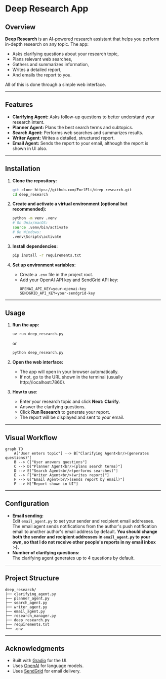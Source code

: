 # Deep Research App

## Overview

**Deep Research** is an AI-powered research assistant that helps you perform in-depth research on any topic. The app:
- Asks clarifying questions about your research topic,
- Plans relevant web searches,
- Gathers and summarizes information,
- Writes a detailed report,
- And emails the report to you.

All of this is done through a simple web interface.

---

## Features

- **Clarifying Agent:** Asks follow-up questions to better understand your research intent.
- **Planner Agent:** Plans the best search terms and subtopics.
- **Search Agent:** Performs web searches and summarizes results.
- **Writer Agent:** Writes a detailed, structured report.
- **Email Agent:** Sends the report to your email, although the report is shown in UI also. 

---

## Installation

1. **Clone the repository:**
   ```sh
   git clone https://github.com/EorlEli/deep-research.git
   cd deep_research
   ```

2. **Create and activate a virtual environment (optional but recommended):**
   ```sh
   python -m venv .venv
   # On Unix/macOS:
   source .venv/bin/activate
   # On Windows:
   .venv\Scripts\activate
   ```

3. **Install dependencies:**
   ```sh
   pip install -r requirements.txt
   ```

4. **Set up environment variables:**
   - Create a `.env` file in the project root.
   - Add your OpenAI API key and SendGrid API key:
     ```
     OPENAI_API_KEY=your-openai-key
     SENDGRID_API_KEY=your-sendgrid-key
     ```

---

## Usage

1. **Run the app:**
   ```sh
   uv run deep_research.py
   ```
   or
   ```sh
   python deep_research.py
   ```

2. **Open the web interface:**
   - The app will open in your browser automatically.
   - If not, go to the URL shown in the terminal (usually http://localhost:7860).

3. **How to use:**
   - Enter your research topic and click **Next: Clarify**.
   - Answer the clarifying questions.
   - Click **Run Research** to generate your report.
   - The report will be displayed and sent to your email.

---

## Visual Workflow

```mermaid
graph TD
    A["User enters topic"] --> B["Clarifying Agent<br/>(generates questions)"]
    B --> C["User answers questions"]
    C --> D["Planner Agent<br/>(plans search terms)"]
    D --> E["Search Agent<br/>(performs searches)"]
    E --> F["Writer Agent<br/>(writes report)"]
    F --> G["Email Agent<br/>(sends report by email)"]
    F --> H["Report shown in UI"]
```

---

## Configuration

- **Email sending:**  
  Edit `email_agent.py` to set your sender and recipient email addresses.
  The email agent sends notifications from the author's push notification email to another author's email address by default. **You should change both the sender and recipient addresses in `email_agent.py` to your own, so that I do not receive other people's reports in ny email inbox :-).**
- **Number of clarifying questions:**  
  The clarifying agent generates up to 4 questions by default.

---

## Project Structure

```
deep_research/
├── clarifying_agent.py
├── planner_agent.py
├── search_agent.py
├── writer_agent.py
├── email_agent.py
├── research_manager.py
├── deep_research.py
├── requirements.txt
└── .env
```

---


## Acknowledgments

- Built with [Gradio](https://gradio.app/) for the UI.
- Uses [OpenAI](https://openai.com/) for language models.
- Uses [SendGrid](https://sendgrid.com/) for email delivery. 

